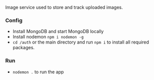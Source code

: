 
Image service used to store and track uploaded images.

### Config ###

* Install MongoDB and start MongoDB locally
* Install nodemon  `npm i nodemon -g`
* `cd /auth` or the main directory and run `npm i` to install all required packages.

### Run ###

* `nodemon .` to run the app
